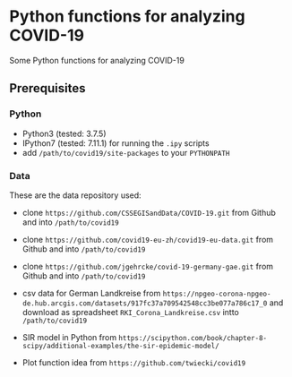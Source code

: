 # Python functions for analyzing COVID-19 #

Some Python functions for analyzing COVID-19

## Prerequisites

### Python
- Python3 (tested: 3.7.5)
- IPython7 (tested: 7.11.1) for running the `.ipy` scripts
- add `/path/to/covid19/site-packages` to your `PYTHONPATH`

### Data
These are the data repository used:

- clone `https://github.com/CSSEGISandData/COVID-19.git` from Github
  and into `/path/to/covid19`

- clone `https://github.com/covid19-eu-zh/covid19-eu-data.git` from Github
  and into `/path/to/covid19`

- clone `https://github.com/jgehrcke/covid-19-germany-gae.git` from Github
  and into `/path/to/covid19`

- csv data for German Landkreise from
  `https://npgeo-corona-npgeo-de.hub.arcgis.com/datasets/917fc37a709542548cc3be077a786c17_0`
  and download as spreadsheet `RKI_Corona_Landkreise.csv` intto
  `/path/to/covid19`

- SIR model in Python from
  `https://scipython.com/book/chapter-8-scipy/additional-examples/the-sir-epidemic-model/`

- Plot function idea from `https://github.com/twiecki/covid19`
